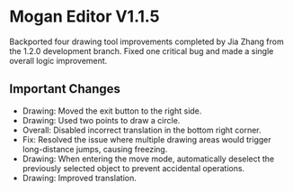 # Mogan Editor V1.1.5

Backported four drawing tool improvements completed by Jia Zhang from the 1.2.0 development branch. Fixed one critical bug and made a single overall logic improvement.

## Important Changes

+ Drawing: Moved the exit button to the right side.
+ Drawing: Used two points to draw a circle.
+ Overall: Disabled incorrect translation in the bottom right corner.
+ Fix: Resolved the issue where multiple drawing areas would trigger long-distance jumps, causing freezing.
+ Drawing: When entering the move mode, automatically deselect the previously selected object to prevent accidental operations.
+ Drawing: Improved translation.